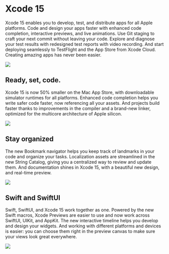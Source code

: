 # Xcode 15

Xcode 15 enables you to develop, test, and distribute apps for all Apple platforms. Code and design your apps faster with enhanced code completion, interactive previews, and live animations. Use Git staging to craft your next commit without leaving your code. Explore and diagnose your test results with redesigned test reports with video recording. And start deploying seamlessly to TestFlight and the App Store from Xcode Cloud. Creating amazing apps has never been easier.

![](xcode15-intro.png)

## Ready, set, code.
Xcode 15 is now 50% smaller on the Mac App Store, with downloadable simulator runtimes for all platforms. Enhanced code completion helps you write safer code faster, now referencing all your assets. And projects build faster thanks to improvements in the compiler and a brand-new linker, optimized for the multicore architecture of Apple silicon.

![](xcode-15-ready-set_2x.png)

## Stay organized
The new Bookmark navigator helps you keep track of landmarks in your code and organize your tasks. Localization assets are streamlined in the new String Catalog, giving you a centralized way to review and update them. And documentation shines in Xcode 15, with a beautiful new design, and real-time preview.

![](xcode-15-stay-organized_2x.png)

## Swift and SwiftUI
Swift, SwiftUI, and Xcode 15 work together as one. Powered by the new Swift macros, Xcode Previews are easier to use and now work across SwiftUI, UIKit, and AppKit. The new interactive timeline helps you develop and design your widgets. And working with different platforms and devices is easier: you can choose them right in the preview canvas to make sure your views look great everywhere.

![](xcode-15-swift_2x.png)
